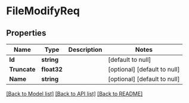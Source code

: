 # FileModifyReq

## Properties
Name | Type | Description | Notes
------------ | ------------- | ------------- | -------------
**Id** | **string** |  | [default to null]
**Truncate** | **float32** |  | [optional] [default to null]
**Name** | **string** |  | [optional] [default to null]

[[Back to Model list]](../README.md#documentation-for-models) [[Back to API list]](../README.md#documentation-for-api-endpoints) [[Back to README]](../README.md)


